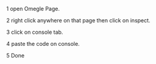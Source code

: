 1 open Omegle Page.

2 right click anywhere on that page then click on inspect.

3 click on console tab.

4 paste the code on console.

5 Done
